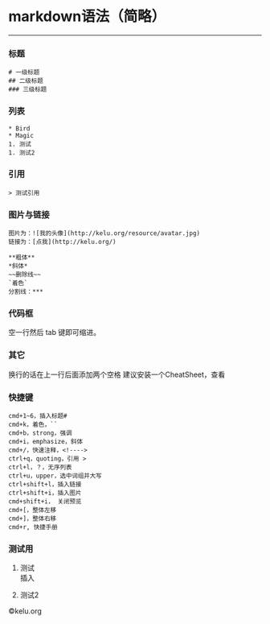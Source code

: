 # markdown语法（简略）
***

### 标题

	# 一级标题
	## 二级标题
	### 三级标题

### 列表
	* Bird
	* Magic
	1. 测试
	1. 测试2
### 引用
	> 测试引用

### 图片与链接
	图片为：![我的头像](http://kelu.org/resource/avatar.jpg)
	链接为：[点我](http://kelu.org/)
	
	**粗体**   
	*斜体*
	~~删除线~~
	`着色`
	分割线：***
	
### 代码框 
空一行然后 tab 键即可缩进。

### 其它
换行的话在上一行后面添加两个空格
建议安装一个CheatSheet，查看

### 快捷键
	cmd+1~6，插入标题#
	cmd+k，着色，``
	cmd+b，strong，强调
	cmd+i，emphasize，斜体
	cmd+/，快速注释，<!---->
	ctrl+q，quoting，引用 > 
	ctrl+l，？，无序列表	
	ctrl+u，upper，选中词组并大写
	ctrl+shift+l，插入链接
	ctrl+shift+i，插入图片
	cmd+shift+i， 关闭预览
	cmd+[，整体左移
	cmd+]，整体右移
	cmd+r, 快捷手册

### 测试用


1. 测试  
插入

1. 测试2

&copy;kelu.org
